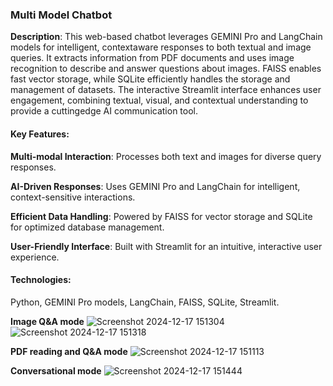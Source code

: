 ### Multi Model Chatbot
**Description**: This web-based chatbot leverages GEMINI Pro and LangChain models for intelligent, contextaware responses to both textual and image queries. It extracts information from PDF documents and uses image recognition to describe and answer questions about images. FAISS enables fast vector storage, while
SQLite efficiently handles the storage and management of datasets. The interactive Streamlit interface
enhances user engagement, combining textual, visual, and contextual understanding to provide a cuttingedge AI communication tool.

#### Key Features:

**Multi-modal Interaction**: Processes both text and images for diverse query responses.

**AI-Driven Responses**: Uses GEMINI Pro and LangChain for intelligent, context-sensitive interactions.

**Efficient Data Handling**: Powered by FAISS for vector storage and SQLite for optimized database
management.

**User-Friendly Interface**: Built with Streamlit for an intuitive, interactive user experience.



#### Technologies: 
Python, GEMINI Pro models, LangChain, FAISS, SQLite, Streamlit.

**Image Q&A mode**
![Screenshot 2024-12-17 151304](https://github.com/user-attachments/assets/598a0bbd-1393-4df9-8ac9-9fd004e96cc0)
![Screenshot 2024-12-17 151318](https://github.com/user-attachments/assets/f22452c5-2c9a-43c5-8330-e13ebb0b4e6c)

**PDF reading and Q&A mode**
![Screenshot 2024-12-17 151113](https://github.com/user-attachments/assets/1a67256b-d5c5-461b-9fcc-b39d4c5929ae)

**Conversational mode**
![Screenshot 2024-12-17 151444](https://github.com/user-attachments/assets/04fb9bd0-6992-47c3-9471-9a2d43834dd1)
